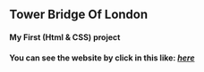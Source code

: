 ## Tower Bridge Of London
#### My First (Html & CSS) project
#### You can see the website by click in this like: [_here_](https://abed-al.github.io/First-Html-CSS-project-Tower-Bridge-Of-London-/)
